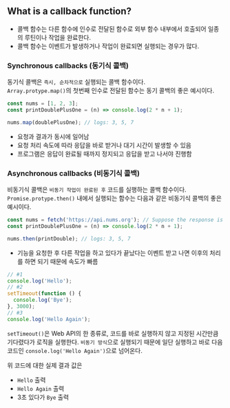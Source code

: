 ## What is a callback function?

- 콜백 함수는 다른 함수에 인수로 전달된 함수로 외부 함수 내부에서 호출되어 일종의 루틴이나 작업을 완료한다.
- 콜백 함수는 이벤트가 발생하거나 작업이 완료되면 실행되는 경우가 많다.

### Synchronous callbacks (동기식 콜백)

동기식 콜백은 `즉시, 순차적으로` 실행되는 콜백 함수이다.  
`Array.protype.map()`의 첫번째 인수로 전달된 함수는 동기 콜백의 좋은 예시이다.

```js
const nums = [1, 2, 3];
const printDoublePlusOne = (n) => console.log(2 * n + 1);

nums.map(doublePlusOne); // logs: 3, 5, 7
```

- 요청과 결과가 동시에 일어남
- 요청 처리 속도에 따라 응답을 바로 받거나 대기 시간이 발생할 수 있음
- 프로그램은 응답이 완료될 때까지 정지되고 응답을 받고 나서야 진행함

### Asynchronous callbacks (비동기식 콜백)

비동기식 콜백은 `비동기 작업이 완료된 후` 코드를 실행하는 콜백 함수이다.  
`Promise.protype.then()` 내에서 실행되는 함수는 다음과 같은 비동기식 콜백의 좋은 예시이다.

```js
const nums = fetch('https://api.nums.org'); // Suppose the response is [1, 2, 3]
const printDoublePlusOne = (n) => console.log(2 * n + 1);

nums.then(printDouble); // logs: 3, 5, 7
```

- 기능을 요청한 후 다른 작업을 하고 있다가 끝났다는 이벤트 받고 나면 이후의 처리를 하면 되기 때문에 속도가 빠름

```js
// #1
console.log('Hello');
// #2
setTimeout(function () {
  console.log('Bye');
}, 3000);
// #3
console.log('Hello Again');
```

`setTimeout()`은 Web API의 한 종류로, 코드를 바로 실행하지 않고 지정된 시간만큼 기다렸다가 로직을 실행한다. `비동기 방식`으로 실행되기 때문에 일단 실행하고 바로 다음 코드인 `console.log('Hello Again')`으로 넘어온다.

위 코드에 대한 실제 결과 값은

- `Hello` 출력
- `Hello Again` 출력
- 3초 있다가 `Bye` 출력
